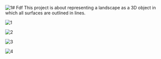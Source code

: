 ![1](https://github.com/yassineoubihi/Fdf/assets/139509742/44291f18-abec-4ec0-8a8e-d94490923297)# Fdf
This project is about representing a landscape as a 3D object in which all surfaces are outlined in lines.


![1](https://github.com/yassineoubihi/Fdf/assets/139509742/8abe7729-3fb9-4359-bd86-beb014560ad1)


![2](https://github.com/yassineoubihi/Fdf/assets/139509742/9501475e-b4da-4207-ac1b-85d2b68d1e47)

![3](https://github.com/yassineoubihi/Fdf/assets/139509742/131034bb-8038-45bc-8e63-dc5ed2175a66)

![4](https://github.com/yassineoubihi/Fdf/assets/139509742/a687a2de-b53a-4ec6-9051-aa32e3466bee)
